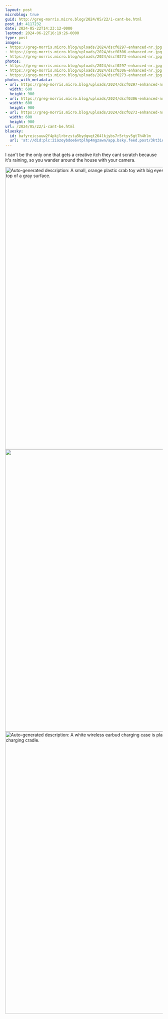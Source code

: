 ```yaml
---
layout: post
microblog: true
guid: http://greg-morris.micro.blog/2024/05/22/i-cant-be.html
post_id: 4117232
date: 2024-05-22T14:23:12-0000
lastmod: 2024-06-22T16:19:26-0000
type: post
images:
- https://greg-morris.micro.blog/uploads/2024/dscf0297-enhanced-nr.jpg
- https://greg-morris.micro.blog/uploads/2024/dscf0306-enhanced-nr.jpg
- https://greg-morris.micro.blog/uploads/2024/dscf0273-enhanced-nr.jpg
photos:
- https://greg-morris.micro.blog/uploads/2024/dscf0297-enhanced-nr.jpg
- https://greg-morris.micro.blog/uploads/2024/dscf0306-enhanced-nr.jpg
- https://greg-morris.micro.blog/uploads/2024/dscf0273-enhanced-nr.jpg
photos_with_metadata:
- url: https://greg-morris.micro.blog/uploads/2024/dscf0297-enhanced-nr.jpg
  width: 600
  height: 900
- url: https://greg-morris.micro.blog/uploads/2024/dscf0306-enhanced-nr.jpg
  width: 600
  height: 900
- url: https://greg-morris.micro.blog/uploads/2024/dscf0273-enhanced-nr.jpg
  width: 600
  height: 900
url: /2024/05/22/i-cant-be.html
bluesky:
  id: bafyreicsuuw2f4pkjlrbrzsta5bydqvqt264lkjybs7r5rtyv5gt7h4hlm
  url: 'at://did:plc:2iozoybdoe6vtplhp4mgzawn/app.bsky.feed.post/3kt3iqkp2zo2l'
---
```

I can't be the only one that gets a creative itch they cant scratch because it's raining, so you wander around the house with your camera.


<img src="uploads/2024/dscf0297-enhanced-nr.jpg" width="600" height="900" alt="Auto-generated description: A small, orange plastic crab toy with big eyes is placed on top of a gray surface.">

<img src="uploads/2024/dscf0306-enhanced-nr.jpg" width="600" height="900" alt="">

<img src="uploads/2024/dscf0273-enhanced-nr.jpg" width="600" height="900" alt="Auto-generated description: A white wireless earbud charging case is placed in a black charging cradle.">

